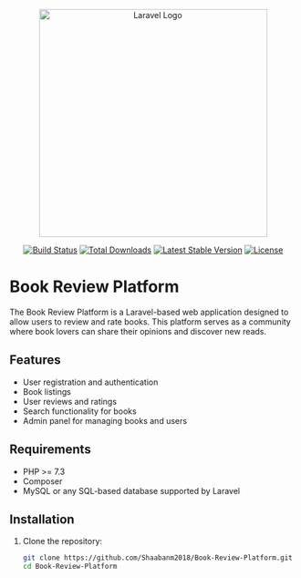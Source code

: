 <p align="center"><a href="https://laravel.com" target="_blank"><img src="https://raw.githubusercontent.com/laravel/art/master/logo-lockup/5%20SVG/2%20CMYK/1%20Full%20Color/laravel-logolockup-cmyk-red.svg" width="400" alt="Laravel Logo"></a></p>

<p align="center">
<a href="https://github.com/laravel/framework/actions"><img src="https://github.com/laravel/framework/workflows/tests/badge.svg" alt="Build Status"></a>
<a href="https://packagist.org/packages/laravel/framework"><img src="https://img.shields.io/packagist/dt/laravel/framework" alt="Total Downloads"></a>
<a href="https://packagist.org/packages/laravel/framework"><img src="https://img.shields.io/packagist/v/laravel/framework" alt="Latest Stable Version"></a>
<a href="https://packagist.org/packages/laravel/framework"><img src="https://img.shields.io/packagist/l/laravel/framework" alt="License"></a>
</p>

# Book Review Platform

The Book Review Platform is a Laravel-based web application designed to allow users to review and rate books. This platform serves as a community where book lovers can share their opinions and discover new reads.

## Features

- User registration and authentication
- Book listings
- User reviews and ratings
- Search functionality for books
- Admin panel for managing books and users

## Requirements

- PHP >= 7.3
- Composer
- MySQL or any SQL-based database supported by Laravel

## Installation

1. Clone the repository:
   ```bash
   git clone https://github.com/Shaabanm2018/Book-Review-Platform.git
   cd Book-Review-Platform

